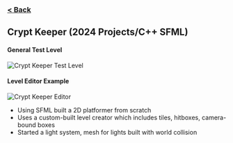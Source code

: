 ### [< Back](https://github.com/Jstaria/TestProjects/tree/main?tab=readme-ov-file#readme)

## Crypt Keeper (2024 Projects/C++ SFML)

#### General Test Level
![Crypt Keeper Test Level](https://i.imgur.com/jH10KCo.png)

#### Level Editor Example
![Crypt Keeper Editor](https://i.imgur.com/W6zY8Yo.png)

- Using SFML built a 2D platformer from scratch
- Uses a custom-built level creator which includes tiles, hitboxes, camera-bound boxes
- Started a light system, mesh for lights built with world collision
